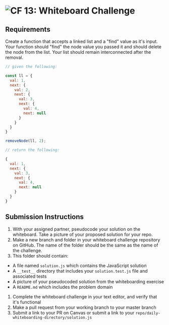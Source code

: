 ![CF](https://camo.githubusercontent.com/70edab54bba80edb7493cad3135e9606781cbb6b/687474703a2f2f692e696d6775722e636f6d2f377635415363382e706e67) 13: Whiteboard Challenge
===

## Requirements
Create a function that accepts a linked list and a "find" value as it's input.  Your function should "find" the node value you passed it and should delete the node from the list.  Your list should remain interconnected after the removal.

```javascript
// given the following:

const ll = {
  val: 1,
  next: {
    val: 2,
    next: {
      val: 3,
      next: {
        val: 4,
        next: null
      }
    }
  }
}

removeNode(ll, 2);

// return the following:

{
  val: 1,
  next: {
    val: 3,
    next: {
      val: 4,
      next: null
    }
  }
}
```

## Submission Instructions

1. With your assigned partner, pseudocode your solution on the whiteboard. Take a picture of your proposed solution for your repo.
1. Make a new branch and folder in your whiteboard challenge repository on GitHub. The name of the folder should be the same as the name of the challenge.
1. This folder should contain:
  - A file named `solution.js` which contains the JavaScript solution
  - A `__test__` directory that includes your `solution.test.js` file and associated tests
  - A picture of your pseudocoded solution from the whiteboarding exercise
  - A `README.md` which includes the problem domain
1. Complete the whiteboard challenge in your text editor, and verify that it's functional
1. Make a pull request from your working branch to your master branch
1. Submit a link to your PR on Canvas or submit a link to your `repo/daily-whiteboarding-directory/solution.js`